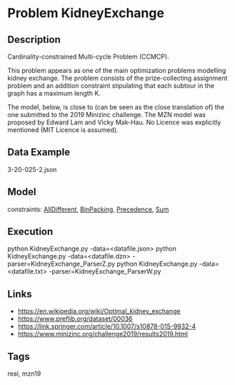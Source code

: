 # Problem KidneyExchange
## Description
Cardinality-constrained Multi-cycle Problem (CCMCP).

This problem appears as one of the main optimization problems modelling kidney exchange.
The problem consists of the prize-collecting assignment problem and an addition constraint stipulating that each subtour in the graph
has a maximum length K.

The model, below, is close to (can be seen as the close translation of) the one submitted to the 2019 Minizinc challenge.
The MZN model was proposed by Edward Lam and Vicky Mak-Hau.
No Licence was explicitly mentioned (MIT Licence is assumed).


## Data Example
  3-20-025-2.json

## Model
  constraints: [AllDifferent](http://pycsp.org/documentation/constraints/AllDifferent), [BinPacking](http://pycsp.org/documentation/constraints/BinPacking), [Precedence](http://pycsp.org/documentation/constraints/Precedence), [Sum](http://pycsp.org/documentation/constraints/Sum)

## Execution
  python KidneyExchange.py -data=<datafile.json>
  python KidneyExchange.py -data=<datafile.dzn> -parser=KidneyExchange_ParserZ.py
  python KidneyExchange.py -data=<datafile.txt> -parser=KidneyExchange_ParserW.py

## Links
  - https://en.wikipedia.org/wiki/Optimal_kidney_exchange
  - https://www.preflib.org/dataset/00036
  - https://link.springer.com/article/10.1007/s10878-015-9932-4
  - https://www.minizinc.org/challenge2019/results2019.html

## Tags
  real, mzn19
